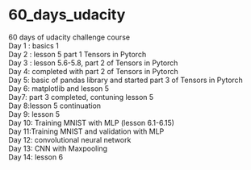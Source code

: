 # 60_days_udacity
60 days of udacity challenge course 
<br /> Day 1 : basics 1
<br /> Day 2 : lesson 5 part 1 Tensors in Pytorch 
<br /> Day 3 : lesson 5.6-5.8, part 2 of Tensors in Pytorch
<br /> Day 4: completed with part 2 of Tensors in Pytorch
<br /> Day 5: basic of pandas library and started part 3 of Tensors in Pytorch
<br /> Day 6: matplotlib and lesson 5
<br /> Day7: part 3 completed, contuning lesson 5
<br /> Day 8:lesson 5 continuation
<br /> Day 9: lesson 5
<br /> Day 10: Training MNIST with MLP (lesson 6.1-6.15)
<br /> Day 11:Training MNIST and validation with MLP
<br /> Day 12: convolutional neural network
<br /> Day 13: CNN with Maxpooling
<br /> Day 14: lesson 6
